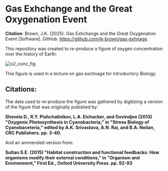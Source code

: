 # Gas Exhchange and the Great Oxygenation Event

**Citation**: Brown, J.K. (2025). Gas Exhchange and the Great Oxygenation Event [Software]. GitHub. https://github.com/jk-brown/gas-exhnage. 

This repository was created to re-produce a figure of oxygen concentration over the history of Earth:

 ![o2_conc_fig](https://github.com/user-attachments/assets/91d5d3b1-caf3-404b-80b1-6ca1edb1f547)

This figure is used in a lecture on gas exchnage for Introductory Biology.

## Citations:

The data used to re-produce the figure was gathered by digitizing a version of the figure that was originally pubished by:

**Shevela D., R.Y. Pishchalinikov, L.A. Eichacker, and Govindjee (2013) "Oxygenic Photosynthesis in Cyanobacteria," in "Stress Biology of Cyanobaceteria," edited by A.K. Srivastava, A.N. Rai, and B.A. Neilan, CRC Publishers. pp. 3-40.**

And an ammended version from:

**Sultan S.E. (2015) "Habitat construction and functional feedbacks: How organisms modify their external conditions," in "Organism and Environment," First Ed., Oxford University Press. pp. 92-93**

 
